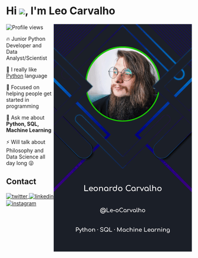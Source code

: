 <h1 align="left">Hi <img src="https://raw.githubusercontent.com/kaueMarques/kaueMarques/master/hi.gif" height="30px">, I'm Leo Carvalho</h1>

<img src="leohub.gif" align="right" width="375"/>

<p align="left"> <img src="https://komarev.com/ghpvc/?username=Le-oCarvalho&color=green" alt="Profile views" /> </p>

🔥 Junior Python Developer and Data Analyst/Scientist

🔮 I really like [Python](https://www.python.org/) language

🔭 Focused on helping people get started in programming

💬 Ask me about **Python, SQL, Machine Learning**

⚡ Will talk about Philosophy and Data Science all day long 😜

## Contact

<a href="https://twitter.com/poisonoak35" target="_blank">
  <img align="center" src="https://img.shields.io/badge/-LeoCarvalho-05122A?style=flat&logo=twitter" alt="twitter"/>  
</a>
<a href="https://linkedin.com/in/leonardocarvalho1996" target="_blank">
  <img align="center" src="https://img.shields.io/badge/-LeoCarvalho-05122A?style=flat&logo=linkedin" alt="linkedin"/>
</a>
<a href="https://instagram.com/nostemosouro" target="_blank">
 <img align="center" src="https://img.shields.io/badge/-LeoCarvalho-05122A?style=flat&logo=instagram" alt="instagram"/>
</a>
